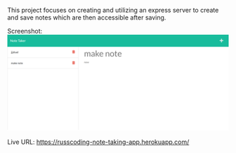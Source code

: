 This project focuses on creating and utilizing an express server to create and save notes which are then accessible after saving.

Screenshot: ![Webpage Screenshot](./public/assets/images/ch-11-screenshot.png)


Live URL:  https://russcoding-note-taking-app.herokuapp.com/